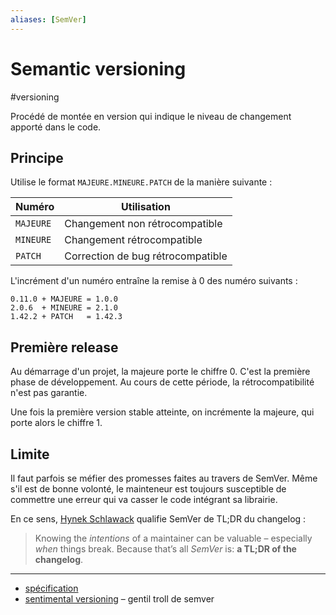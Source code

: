 ```yaml
---
aliases: [SemVer]
---
```


# Semantic versioning

#versioning

Procédé de montée en version qui indique le niveau de changement apporté dans le code.

## Principe

Utilise le format `MAJEURE.MINEURE.PATCH` de la manière suivante :

| Numéro    | Utilisation                       |
| --------- | --------------------------------- |
| `MAJEURE` | Changement non rétrocompatible    |
| `MINEURE` | Changement rétrocompatible        |
| `PATCH`   | Correction de bug rétrocompatible |

L'incrément d'un numéro entraîne la remise à 0 des numéro suivants :

```
0.11.0 + MAJEURE = 1.0.0
2.0.6  + MINEURE = 2.1.0
1.42.2 + PATCH   = 1.42.3
```

## Première release

Au démarrage d'un projet, la majeure porte le chiffre 0. C'est la première phase de développement. Au cours de cette période, la rétrocompatibilité n'est pas garantie.

Une fois la première version stable atteinte, on incrémente la majeure, qui porte alors le chiffre 1.

## Limite

Il faut parfois se méfier des promesses faites au travers de SemVer. Même s'il est de bonne volonté, le mainteneur est toujours susceptible de commettre une erreur qui va casser le code intégrant sa librairie.

En ce sens, [Hynek Schlawack](https://hynek.me/articles/semver-will-not-save-you/) qualifie SemVer de TL;DR du changelog :

> Knowing the *intentions* of a maintainer can be valuable – especially *when* things break. Because that’s all *SemVer* is: **a TL;DR of the changelog**.

---

- [spécification](https://semver.org/)
- [sentimental versioning](http://sentimentalversioning.org/) – gentil troll de semver
